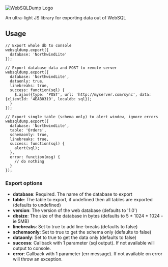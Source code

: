 ![WebSQLDump Logo](https://raw.githubusercontent.com/sdesalas/websqldump/master/img/logo.whitebg.420px.png)

An ultra-light JS library for exporting data out of WebSQL


## Usage

```
// Export whole db to console
websqldump.export({
  database: 'NorthwindLite'
});
```

```
// Export database data and POST to remote server
websqldump.export({
  database: 'NorthwindLite',
  dataonly: true,
  linebreaks: true,
  success: function(sql) {
    $.ajax({type: 'POST', url: 'http://myserver.com/sync', data: {clientId: '4EAB0319', localdb: sql});
  }
});
```

```
// Export single table (schema only) to alert window, ignore errors
websqldump.export({
  database: 'NorthwindLite',
  table: 'Orders',
  schemaonly: true,
  linebreaks: true,
  success: function(sql) {
    alert(sql); 
  },
  error: function(msg) {
    // do nothing
  }
});
```

### Export options

- **database**: Required. The name of the database to export
- **table**: The table to export, if undefined then all tables are exported (defaults to undefined)
- **version**: The version of the web database (defaults to '1.0')
- **dbsize**: The size of the database in bytes (defaults to 5 * 1024 * 1024 - ie 5MB)
- **linebreaks**: Set to true to add line-breaks (defaults to false)
- **schemaonly**: Set to true to get the schema only (defaults to false)
- **dataonly**: Set to true to get the data only (defaults to false)
- **success**: Callback with 1 parameter (sql output). If not available will output to console.
- **error**: Callback with 1 parameter (err message). If not available on error will throw an exception.
